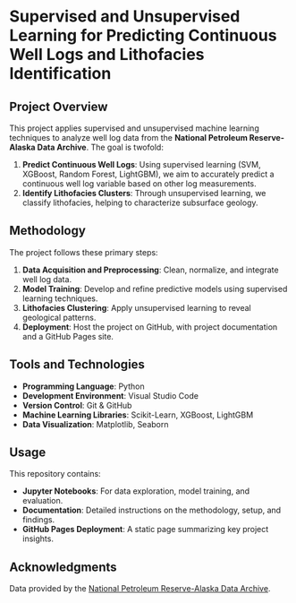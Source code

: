 # Supervised and Unsupervised Learning for Predicting Continuous Well Logs and Lithofacies Identification

## Project Overview

This project applies supervised and unsupervised machine learning techniques to analyze well log data from the **National Petroleum Reserve-Alaska Data Archive**. The goal is twofold:
1. **Predict Continuous Well Logs**: Using supervised learning (SVM, XGBoost, Random Forest, LightGBM), we aim to accurately predict a continuous well log variable based on other log measurements.
2. **Identify Lithofacies Clusters**: Through unsupervised learning, we classify lithofacies, helping to characterize subsurface geology.

## Methodology

The project follows these primary steps:
1. **Data Acquisition and Preprocessing**: Clean, normalize, and integrate well log data.
2. **Model Training**: Develop and refine predictive models using supervised learning techniques.
3. **Lithofacies Clustering**: Apply unsupervised learning to reveal geological patterns.
4. **Deployment**: Host the project on GitHub, with project documentation and a GitHub Pages site.

## Tools and Technologies

- **Programming Language**: Python
- **Development Environment**: Visual Studio Code
- **Version Control**: Git & GitHub
- **Machine Learning Libraries**: Scikit-Learn, XGBoost, LightGBM
- **Data Visualization**: Matplotlib, Seaborn

## Usage

This repository contains:
- **Jupyter Notebooks**: For data exploration, model training, and evaluation.
- **Documentation**: Detailed instructions on the methodology, setup, and findings.
- **GitHub Pages Deployment**: A static page summarizing key project insights.

## Acknowledgments

Data provided by the [National Petroleum Reserve-Alaska Data Archive](https://certmapper.cr.usgs.gov/data/apps/npra/#3862174-data-).
